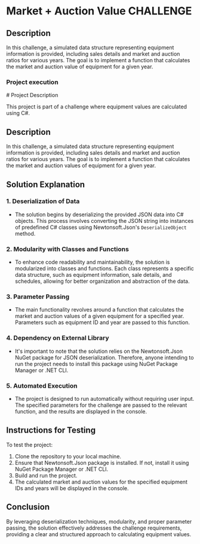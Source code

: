 <h1>Market + Auction Value CHALLENGE</h1>

<h2>Description</h2> 
<p>In this challenge, a simulated data structure representing equipment information is provided, including sales details and market and auction ratios for various years. The goal is to implement a function that calculates the market and auction value of equipment for a given year. </p> 

<h3>Project execution</h3>
# Project Description

This project is part of a challenge where equipment values are calculated using C#.

## Description

In this challenge, a simulated data structure representing equipment information is provided, including sales details and market and auction ratios for various years. The goal is to implement a function that calculates the market and auction values of equipment for a given year.

## Solution Explanation

### 1. Deserialization of Data
   - The solution begins by deserializing the provided JSON data into C# objects. This process involves converting the JSON string into instances of predefined C# classes using Newtonsoft.Json's `DeserializeObject` method.

### 2. Modularity with Classes and Functions
   - To enhance code readability and maintainability, the solution is modularized into classes and functions. Each class represents a specific data structure, such as equipment information, sale details, and schedules, allowing for better organization and abstraction of the data.

### 3. Parameter Passing
   - The main functionality revolves around a function that calculates the market and auction values of a given equipment for a specified year. Parameters such as equipment ID and year are passed to this function.

### 4. Dependency on External Library
   - It's important to note that the solution relies on the Newtonsoft.Json NuGet package for JSON deserialization. Therefore, anyone intending to run the project needs to install this package using NuGet Package Manager or .NET CLI.

### 5. Automated Execution
   - The project is designed to run automatically without requiring user input. The specified parameters for the challenge are passed to the relevant function, and the results are displayed in the console.

## Instructions for Testing

To test the project:

1. Clone the repository to your local machine.
2. Ensure that Newtonsoft.Json package is installed. If not, install it using NuGet Package Manager or .NET CLI.
3. Build and run the project.
4. The calculated market and auction values for the specified equipment IDs and years will be displayed in the console.

## Conclusion

By leveraging deserialization techniques, modularity, and proper parameter passing, the solution effectively addresses the challenge requirements, providing a clear and structured approach to calculating equipment values.

